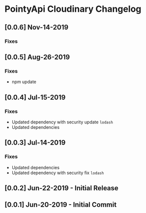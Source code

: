 # PointyApi Cloudinary Changelog

## [0.0.6] Nov-14-2019

### Fixes

## [0.0.5] Aug-26-2019

### Fixes
- npm update

## [0.0.4] Jul-15-2019

### Fixes
- Updated dependency with security update `lodash`
- Updated dependencies

## [0.0.3] Jul-14-2019

### Fixes
- Updated dependencies
- Updated dependency with security fix `lodash`

## [0.0.2] Jun-22-2019 - Initial Release

## [0.0.1] Jun-20-2019 - Initial Commit

